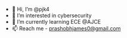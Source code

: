 - 👋 Hi, I’m @pjk4
- 👀 I’m interested in cybersecurity
- 🌱 I’m currently learning ECE @AJCE
- 📫 Reach me - prashobhjames0@gmail.com

<!---
pjk4/pjk4 is a ✨ special ✨ repository because its `README.md` (this file) appears on your GitHub profile.
You can click the Preview link to take a look at your changes.
--->
